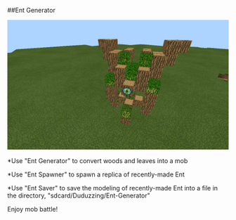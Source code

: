 ##Ent Generator

![0](https://github.com/Duduzzing/MCPE-ModPE-Script/blob/master/Ent%20generator/Screenshot.png)

*Use "Ent Generator" to convert woods and leaves into a mob

*Use "Ent Spawner" to spawn a replica of recently-made Ent

*Use "Ent Saver" to save the modeling of recently-made Ent into a file in the directory, "sdcard/Duduzzing/Ent-Generator"

Enjoy mob battle!
